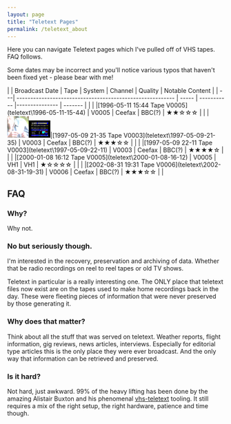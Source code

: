 ```yaml
---
layout: page
title: "Teletext Pages"
permalink: /teletext_about
---
```

Here you can navigate Teletext pages which I've pulled off of VHS tapes. FAQ follows.

Some dates may be incorrect and you'll notice various typos that haven't been fixed yet - please bear with me!


|    | Broadcast Date                                            | Tape  | System      | Channel        | Quality  | Notable Content |
| ---| --------------------------------------------------------- | ----- | ----------- |--------------- | -------  |                 |
|    |[1996-05-11 15:44 Tape V0005](teletext\1996-05-11-15-44\) | V0005 | Ceefax      | BBC(?)         | ★★☆☆☆  |                 |
|    <img src="teletext\1997-05-09-21-35\thumb.png" width="50"/><img src="teletext\1997-05-09-21-35\images\P100-0001.png" width="50"/>|[1997-05-09 21-35 Tape V0003](teletext\1997-05-09-21-35\) | V0003 | Ceefax      | BBC(?)         | ★★★☆☆  |                 |
|    |[1997-05-09 22-11 Tape V0003](teletext\1997-05-09-22-11\) | V0003 | Ceefax      | BBC(?)         | ★★★★☆  |                 |
|    |[2000-01-08 16:12 Tape V0005](teletext\2000-01-08-16-12\) | V0005 | VH1         | VH1            | ★☆☆☆☆  |                 |
|    |[2002-08-31 19:31 Tape V0006](teletext\2002-08-31-19-31\) | V0006 | Ceefax      | BBC(?)         | ★★★☆☆  |                 |

## FAQ

### Why?
Why not.

### No but seriously though.
I'm interested in the recovery, preservation and archiving of data. Whether that be radio recordings on reel to reel tapes or old TV shows.

Teletext in particular is a really interesting one. The ONLY place that teletext files now exist are on the tapes used to make home recordings back in the day. These were fleeting pieces of information that were never preserved by those generating it.

### Why does that matter?
Think about all the stuff that was served on teletext. Weather reports, flight information, gig reviews, news articles, interviews. Especially for editorial type articles this is the only place they were ever broadcast. And the only way that information can be retrieved and preserved.

### Is it hard?
Not hard, just awkward. 99% of the heavy lifting has been done by the amazing Alistair Buxton and his phenomenal [vhs-teletext](https://github.com/ali1234/vhs-teletext) tooling. It still requires a mix of the right setup, the right hardware, patience and time though.